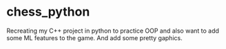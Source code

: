 # chess_python

Recreating my C++ project in python to practice OOP and also want to add some ML features to the game. And add some pretty gaphics.
